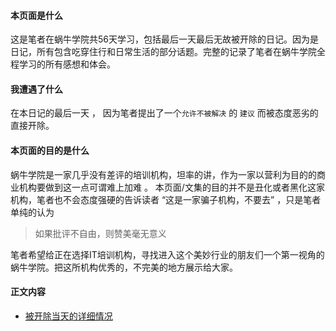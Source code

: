 #### 本页面是什么
这是笔者在蜗牛学院共56天学习，包括最后一天最后无故被开除的日记。因为是日记，所有包含吃穿住行和日常生活的部分话题。完整的记录了笔者在蜗牛学院全程学习的所有感想和体会。

####  我遭遇了什么
在本日记的最后一天 ， 因为笔者提出了一个`允许不被解决` 的 `建议` 而被态度恶劣的直接开除。

####  本页面的目的是什么
蜗牛学院是一家几乎没有差评的培训机构，坦率的讲，作为一家以营利为目的的商业机构要做到这一点可谓难上加难 。 本页面/文集的目的并不是丑化或者黑化这家机构，笔者也不会态度强硬的告诉读者 “这是一家骗子机构，不要去” ，只是笔者单纯的认为
> 如果批评不自由，则赞美毫无意义

笔者希望给正在选择IT培训机构，寻找进入这个美妙行业的朋友们一个第一视角的蜗牛学院。把这所机构优秀的，不完美的地方展示给大家。

#### 正文内容
 -  [被开除当天的详细情况](https://github.com/woniu-daily/woniu-daily/blob/master/%E8%9C%97%E7%89%9B%E6%97%A5%E8%AE%B0-%E6%9C%80%E5%90%8E%E4%B8%80%E5%A4%A9.md)
